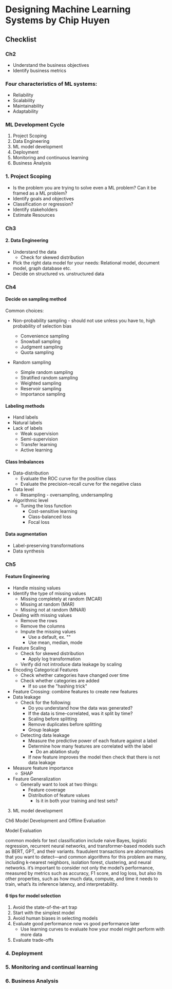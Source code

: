 # Designing Machine Learning Systems by Chip Huyen

## Checklist
### Ch2
- Understand the business objectives
- Identify business metrics

### Four characteristics of ML systems:

- Reliability
- Scalability
- Maintainability
- Adaptability

### ML Development Cycle

1. Project Scoping
2. Data Engineering
3. ML model development
4. Deployment
5. Monitoring and continuous learning
6. Business Analysis

### 1. Project Scoping
- Is the problem you are trying to solve even a ML problem? Can it be framed as a ML problem?
- Identify goals and objectives
- Classification or regression?
- Identify stakeholders
- Estimate Resources

### Ch3
#### 2. Data Engineering
- Understand the data
  - Check for skewed distribution
- Pick the right data model for your needs: Relational model, document model, graph database etc.
- Decide on structured vs. unstructured data

### Ch4
#### Decide on sampling method
Common choices:
- Non-probability sampling - should not use unless you have to, high probability of selection bias
  - Convenience sampling
  - Snowball sampling
  - Judgment sampling
  - Quota sampling

- Random sampling
  - Simple random sampling
  - Stratified random sampling
  - Weighted sampling
  - Reservoir sampling
  - Importance sampling

#### Labeling methods
- Hand labels  
- Natural labels
- Lack of labels
  - Weak supervision
  - Semi-supervision
  - Transfer learning
  - Active learning

#### Class Imbalances
- Data-distribution
  - Evaluate the ROC curve for the positive class
  - Evaluate the precision-recall curve for the negative class
- Data level
  - Resampling - oversampling, undersampling
- Algorithmic level
  - Tuning the loss function
    - Cost-sensitive learning
    - Class-balanced loss
    - Focal loss

#### Data augmentation
- Label-preserving transformations
- Data synthesis

### Ch5
#### Feature Engineering
- Handle missing values
- Identify the type of missing values
  - Missing completely at random (MCAR)
  - Missing at random (MAR)
  - Missing not at random (MNAR)
- Dealing with missing values
  - Remove the rows
  - Remove the columns
  - Impute the missing values
    - Use a default, ex. ""
    - Use mean, median, mode
- Feature Scaling
  - Check for skewed distribution
    - Apply log transformation
  - Verify did not introduce data leakage by scaling
- Encoding Categorical Features
  - Check whether categories have changed over time
  - Check whether categories are added
    - If so use the "hashing trick"
- Feature Crossing: combine features to create new features
- Data leakage
  - Check for the following:
    - Do you understand how the data was generated?
    - If the data is time-correlated, was it split by time?
    - Scaling before splitting
    - Remove duplicates before splitting
    - Group leakage
  - Detecting data leakage
    - Measure the predictive power of each feature against a label
    - Determine how many features are correlated with the label
      - Do an ablation study
    - If new feature improves the model then check that there is not data leakage
- Measure feature importance
  - SHAP
- Feature Generalization
  - Generally want to look at two things:
    - Feature coverage
    - Distribution of feature values
      - Is it in both your training and test sets?

3. ML model development

Ch6 Model Development and Offline Evaluation

Model Evaluation

  common models for text classification include naive Bayes, logistic regression, recurrent neural networks, and transformer-based models such as BERT, GPT, and their variants.
  fraudulent transactions are abnormalities that you want to detect—and common algorithms for this problem are many, including k-nearest neighbors, isolation forest, clustering, and neural networks.
 it’s important to consider not only the model’s performance, measured by metrics such as accuracy, F1 score, and log loss, but also its other properties, such as how much data, compute, and time it needs to train, what’s its inference latency, and interpretability.

#### 6 tips for model selection

1. Avoid the state-of-the-art trap
2. Start with the simplest model
3. Avoid human biases in selecting models
4. Evaluate good performance now vs good performance later
   - Use learning curves to evaluate how your model might perform with more data
5. Evaluate trade-offs

### 4. Deployment

### 5. Monitoring and continual learning

### 6. Business Analysis
